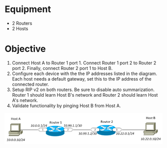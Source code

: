 # Equipment

* 2 Routers
* 2 Hosts

# Objective
1. Connect Host A to Router 1 port 1. Connect Router 1 port 2 to Router 2 port 2. Finally, connect Router 2 port 1 to Host B.
2. Configure each device with the the IP addresses listed in the diagram. Each host needs a default gateway, set this to the IP address of the connected router.
3. Setup RIP v2 on both routers. Be sure to disable auto summarization. Router 1 should learn Host B's network and Router 2 should learn Host A's network.
4. Validate functionality by pinging Host B from Host A.

![alt text](https://github.com/marcusit/CiscoLabs/raw/master/CCNA/Router-RIP-01/Diagram01.png)
